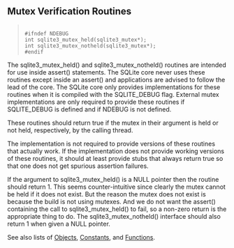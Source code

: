 ## Mutex Verification Routines




> ```
> 
> #ifndef NDEBUG
> int sqlite3_mutex_held(sqlite3_mutex*);
> int sqlite3_mutex_notheld(sqlite3_mutex*);
> #endif
> 
> ```



The sqlite3\_mutex\_held() and sqlite3\_mutex\_notheld() routines
are intended for use inside assert() statements. The SQLite core
never uses these routines except inside an assert() and applications
are advised to follow the lead of the core. The SQLite core only
provides implementations for these routines when it is compiled
with the SQLITE\_DEBUG flag. External mutex implementations
are only required to provide these routines if SQLITE\_DEBUG is
defined and if NDEBUG is not defined.


These routines should return true if the mutex in their argument
is held or not held, respectively, by the calling thread.


The implementation is not required to provide versions of these
routines that actually work. If the implementation does not provide working
versions of these routines, it should at least provide stubs that always
return true so that one does not get spurious assertion failures.


If the argument to sqlite3\_mutex\_held() is a NULL pointer then
the routine should return 1\. This seems counter\-intuitive since
clearly the mutex cannot be held if it does not exist. But
the reason the mutex does not exist is because the build is not
using mutexes. And we do not want the assert() containing the
call to sqlite3\_mutex\_held() to fail, so a non\-zero return is
the appropriate thing to do. The sqlite3\_mutex\_notheld()
interface should also return 1 when given a NULL pointer.


See also lists of
 [Objects](../c3ref/objlist.html),
 [Constants](../c3ref/constlist.html), and
 [Functions](../c3ref/funclist.html).


